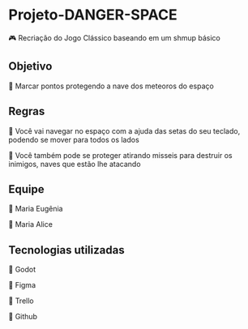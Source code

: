 # Projeto-DANGER-SPACE
:video_game: Recriação do Jogo Clássico baseando em um shmup básico

## Objetivo
:space_invader: Marcar pontos protegendo a nave dos meteoros do espaço

## Regras
:rocket: Você vai navegar no espaço com a ajuda das setas do seu teclado, podendo se mover para todos os lados

:rocket: Você também pode se proteger atirando misseis para destruir os inimigos, naves que estão lhe atacando

## Equipe
:woman: Maria Eugênia

:woman: Maria Alice

## Tecnologias utilizadas
:pushpin: Godot

:pushpin: Figma

:pushpin: Trello

:pushpin: Github

